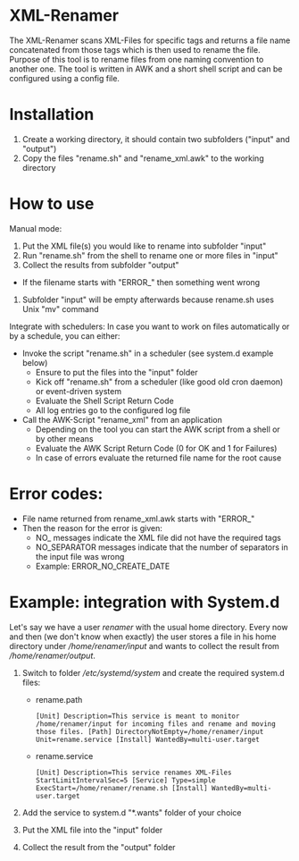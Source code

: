 # XML-Renamer
The XML-Renamer scans XML-Files for specific tags and returns a file name concatenated from those tags which is then used to rename the file. Purpose of this tool is to rename files from one naming convention to another one. The tool is written in AWK and a short shell script and can be configured using a config file.

# Installation
1. Create a working directory, it should contain two subfolders ("input" and "output")
1. Copy the files "rename.sh" and "rename_xml.awk" to the working directory

# How to use
Manual mode:
1. Put the XML file(s) you would like to rename into subfolder "input"
1. Run "rename.sh" from the shell to rename one or more files in "input"
1. Collect the results from subfolder "output"
  - If the filename starts with "ERROR_" then something went wrong
1. Subfolder "input" will be empty afterwards because rename.sh uses Unix "mv" command

Integrate with schedulers:
In case you want to work on files automatically or by a schedule, you can either:
- Invoke the script "rename.sh" in a scheduler (see system.d example below)
  - Ensure to put the files into the "input" folder
  - Kick off "rename.sh" from a scheduler (like good old cron daemon) or event-driven system
  - Evaluate the Shell Script Return Code
  - All log entries go to the configured log file
- Call the AWK-Script "rename_xml" from an application
  - Depending on the tool you can start the AWK script from a shell or by other means
  - Evaluate the AWK Script Return Code (0 for OK and 1 for Failures)
  - In case of errors evaluate the returned file name for the root cause
  
# Error codes:
- File name returned from rename_xml.awk starts with "ERROR_"
- Then the reason for the error is given:
  - NO_<Fieldname> messages indicate the XML file did not have the required tags
  - NO_SEPARATOR messages indicate that the number of separators in the input file was wrong
  - Example: ERROR_NO_CREATE_DATE
  
# Example: integration with System.d
Let's say we have a user _renamer_ with the usual home directory. Every now and then (we don't know when exactly) the user stores a file in his home directory under _/home/renamer/input_ and wants to collect the result from _/home/renamer/output_.

1. Switch to folder _/etc/systemd/system_ and create the required system.d files:
    - rename.path
    
        `
        [Unit]
        Description=This service is meant to monitor /home/renamer/input for incoming files and rename and moving those files.
        [Path]
        DirectoryNotEmpty=/home/renamer/input
        Unit=rename.service
        [Install]
        WantedBy=multi-user.target
        `
        
    - rename.service
    
        `
        [Unit]
        Description=This service renames XML-Files
        StartLimitIntervalSec=5
        [Service]
        Type=simple
        ExecStart=/home/renamer/rename.sh
        [Install]
        WantedBy=multi-user.target
        `
        
1. Add the service to system.d "*.wants" folder of your choice
1. Put the XML file into the "input" folder
1. Collect the result from the "output" folder
